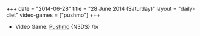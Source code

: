 +++
date = "2014-06-28"
title = "28 June 2014 (Saturday)"
layout = "daily-diet"
video-games = ["pushmo"]
+++

<ul>
<li class="entry video-games">Video Game: <a href="/video-games/pushmo">Pushmo</a> {N3DS} /b/</li>
</ul>